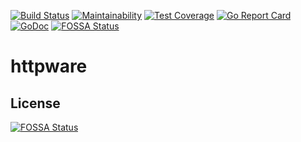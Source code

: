 [![Build Status](https://travis-ci.com/gol4ng/httpware.svg?branch=master)](https://travis-ci.com/gol4ng/httpware)
[![Maintainability](https://api.codeclimate.com/v1/badges/86fc19dded96eaa48d3d/maintainability)](https://codeclimate.com/github/gol4ng/httpware/maintainability)
[![Test Coverage](https://api.codeclimate.com/v1/badges/86fc19dded96eaa48d3d/test_coverage)](https://codeclimate.com/github/gol4ng/httpware/test_coverage)
[![Go Report Card](https://goreportcard.com/badge/github.com/gol4ng/httpware)](https://goreportcard.com/report/github.com/gol4ng/httpware)
[![GoDoc](https://godoc.org/github.com/gol4ng/httpware?status.svg)](https://godoc.org/github.com/gol4ng/httpware)
[![FOSSA Status](https://app.fossa.io/api/projects/git%2Bgithub.com%2Fgol4ng%2Fhttpware.svg?type=shield)](https://app.fossa.io/projects/git%2Bgithub.com%2Fgol4ng%2Fhttpware?ref=badge_shield)

# httpware


## License
[![FOSSA Status](https://app.fossa.io/api/projects/git%2Bgithub.com%2Fgol4ng%2Fhttpware.svg?type=large)](https://app.fossa.io/projects/git%2Bgithub.com%2Fgol4ng%2Fhttpware?ref=badge_large)